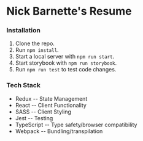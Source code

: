 # Nick Barnette's Resume

### Installation

1. Clone the repo.
2. Run `npm install`.
3. Start a local server with `npm run start`.
4. Start storybook with `npm run storybook`.
5. Run `npm run test` to test code changes.

### Tech Stack

-   Redux -- State Management
-   React -- Client Functionality
-   SASS -- Client Styling
-   Jest -- Testing
-   TypeScript -- Type safety/browser compatibility
-   Webpack -- Bundling/transpilation
